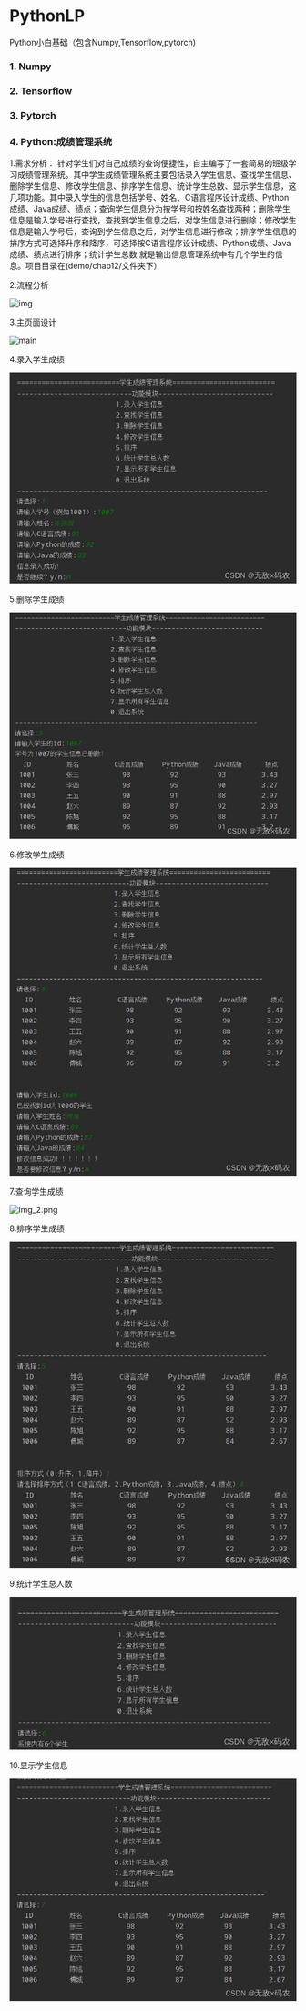 # PythonLP
Python小白基础（包含Numpy,Tensorflow,pytorch)

### 1. Numpy

### 2. Tensorflow

### 3. Pytorch 

### 4. Python:成绩管理系统
1.需求分析：
针对学生们对自己成绩的查询便捷性，自主编写了一套简易的班级学习成绩管理系统。其中学生成绩管理系统主要包括录入学生信息、查找学生信息、删除学生信息、修改学生信息、排序学生信息、统计学生总数、显示学生信息，这几项功能。其中录入学生的信息包括学号、姓名、C语言程序设计成绩、Python成绩、Java成绩、绩点；查询学生信息分为按学号和按姓名查找两种；删除学生信息是输入学号进行查找，查找到学生信息之后，对学生信息进行删除；修改学生信息是输入学号后，查询到学生信息之后，对学生信息进行修改；排序学生信息的排序方式可选择升序和降序，可选择按C语言程序设计成绩、Python成绩、Java成绩、绩点进行排序；统计学生总数 就是输出信息管理系统中有几个学生的信息。项目目录在(demo/chap12/文件夹下）

2.流程分析

![img](https://github.com/user-attachments/assets/ed39fd86-8c40-4ba3-bc40-241d48da5f14)


3.主页面设计

![main](https://github.com/user-attachments/assets/9312ed3d-12f9-4ef7-8ad5-43f2fe1e491c)



4.录入学生成绩

![insert.png](assert%2Finsert.png)

5.删除学生成绩

![delete.png](assert%2Fdelete.png)

6.修改学生成绩

![modify.png](assert%2Fmodify.png)

7.查询学生成绩

![img_2.png](img_2.png)

8.排序学生成绩

![sort.png](assert%2Fsort.png)

9.统计学生总人数

![count.png](assert%2Fcount.png)

10.显示学生信息

![show.png](assert%2Fshow.png)
